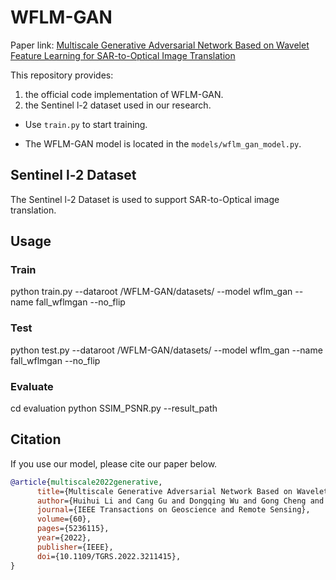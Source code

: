 # WFLM-GAN
Paper link: [Multiscale Generative Adversarial Network Based on Wavelet Feature Learning for SAR-to-Optical Image Translation](https://ieeexplore.ieee.org/abstract/document/9912365)

This repository provides:

1. the official code implementation of WFLM-GAN.
2. the  Sentinel l-2 dataset used in our research. 

- Use `train.py` to start training. 

- The WFLM-GAN model is located in the `models/wflm_gan_model.py`.


##  Sentinel l-2 Dataset
The Sentinel l-2 Dataset is used to support SAR-to-Optical image translation.



## Usage

### Train
python train.py --dataroot /WFLM-GAN/datasets/ --model wflm_gan --name fall_wflmgan --no_flip

### Test
python test.py --dataroot /WFLM-GAN/datasets/ --model wflm_gan --name fall_wflmgan --no_flip 

### Evaluate

cd evaluation
python SSIM_PSNR.py --result_path 

## Citation

If you use our model, please cite our paper below.

```BibTeX
@article{multiscale2022generative,
      title={Multiscale Generative Adversarial Network Based on Wavelet Feature Learning for SAR-to-Optical Image Translation}, 
      author={Huihui Li and Cang Gu and Dongqing Wu and Gong Cheng and Lei Guo and Hang Liu},
      journal={IEEE Transactions on Geoscience and Remote Sensing},
      volume={60},
      pages={5236115},
      year={2022},
      publisher={IEEE},
      doi={10.1109/TGRS.2022.3211415},
}
```
